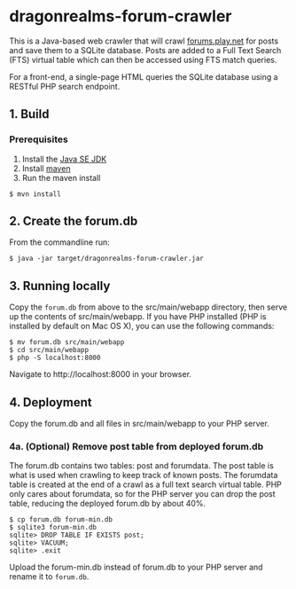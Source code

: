 # dragonrealms-forum-crawler

This is a Java-based web crawler that will crawl [forums.play.net](https://forums.play.net/forums/DragonRealms/view) for posts and save them to a SQLite database. Posts are added to a Full Text Search (FTS) virtual table which can then be accessed using FTS match queries.

For a front-end, a single-page HTML queries the SQLite database using a RESTful PHP search endpoint.

## 1. Build

### Prerequisites

1. Install the [Java SE JDK](http://www.oracle.com/technetwork/java/javase/downloads/index.html)
2. Install [maven](https://maven.apache.org/install.html)
3. Run the maven install

```
$ mvn install
```

## 2. Create the forum.db

From the commandline run:

```
$ java -jar target/dragonrealms-forum-crawler.jar
```

## 3. Running locally

Copy the `forum.db` from above to the src/main/webapp directory, then serve up the contents of src/main/webapp. If you have PHP installed (PHP is installed by default on Mac OS X), you can use the following commands:

```
$ mv forum.db src/main/webapp
$ cd src/main/webapp
$ php -S localhost:8000
```

Navigate to http://localhost:8000 in your browser.

## 4. Deployment

Copy the forum.db and all files in src/main/webapp to your PHP server.

### 4a. (Optional) Remove post table from deployed forum.db

The forum.db contains two tables: post and forumdata.  The post table is what is used when crawling to keep track of known posts.  The forumdata table is created at the end of a crawl as a full text search virtual table.  PHP only cares about forumdata, so for the PHP server you can drop the post table, reducing the deployed forum.db by about 40%.

```
$ cp forum.db forum-min.db
$ sqlite3 forum-min.db
sqlite> DROP TABLE IF EXISTS post;
sqlite> VACUUM;
sqlite> .exit
```

Upload the forum-min.db instead of forum.db to your PHP server and rename it to `forum.db`.


